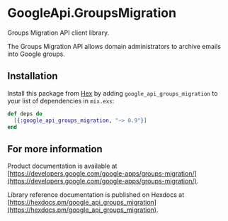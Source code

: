 # GoogleApi.GroupsMigration

Groups Migration API client library.

The Groups Migration API allows domain administrators to archive emails into Google groups.

## Installation

Install this package from [Hex](https://hex.pm) by adding
`google_api_groups_migration` to your list of dependencies in `mix.exs`:

```elixir
def deps do
  [{:google_api_groups_migration, "~> 0.9"}]
end
```

## For more information

Product documentation is available at [https://developers.google.com/google-apps/groups-migration/](https://developers.google.com/google-apps/groups-migration/).

Library reference documentation is published on Hexdocs at
[https://hexdocs.pm/google_api_groups_migration](https://hexdocs.pm/google_api_groups_migration).
